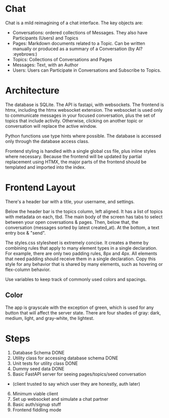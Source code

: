 # Chat

Chat is a mild reimagining of a chat interface. The key objects are:
- Conversations: ordered collections of Messages. They also have Participants (Users) and Topics
- Pages: Markdown documents related to a Topic. Can be written manually or produced as a summary of a Conversation (by AI? :eyebrows:)
- Topics: Collections of Conversations and Pages
- Messages: Text, with an Author
- Users: Users can Participate in Conversations and Subscribe to Topics. 

# Architecture

The database is SQLite. The API is fastapi, with websockets. The frontend is htmx, including the htmx websocket extension. The websocket
is used only to communicate messages in your focused conversation, plus the set of topics that include activity. Otherwise, clicking on
another topic or conversation will replace the active window.

Python functions use type hints where possible. The database is accessed only through the database access class.

Frontend styling is handled with a single global css file, plus inline styles where necessary. Because the frontend will be updated
by partial replacement using HTMX, the major parts of the frontend should be templated and imported into the index.

# Frontend Layout

There's a header bar with a title, your username, and settings.

Below the header bar is the topics column, left aligned. It has a list of topics with metadata on each, tbd. The main body of the screen
has tabs to select between your open coversations & pages. Then, below that, the conversation (messages sorted by latest created_at). At
the bottom, a text entry box & "send".

The styles.css stylesheet is extremely concise. It creates a theme by combining rules that apply to many element types in a single declaration.
For example, there are only two padding rules, 8px and 4px. All elements that need padding should receive them in a single declaration. Copy this style
for any behavior that is shared by many elements, such as hovering or flex-column behavior.

Use variables to keep track of commonly used colors and spacings.

## Color

The app is grayscale with the exception of green, which is used for any button that will affect the server state. There are four shades of gray:
dark, medium, light, and gray-white, the lightest. 

# Steps

1. Database Schema DONE
2. Utility class for accessing database schema DONE
3. Unit tests for utility class DONE
4. Dummy seed data DONE
5. Basic FastAPI server for seeing pages/topics/seed conversation
  - (client trusted to say which user they are honestly, auth later)
6. Minimum viable client
7. Set up websocket and simulate a chat partner
8. Basic auth/signup stuff
9. Frontend fiddling mode
